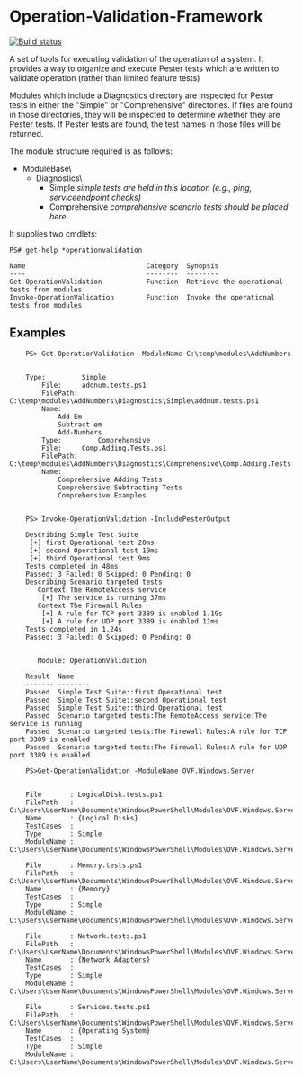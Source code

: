 
# Operation-Validation-Framework

[![Build status](https://ci.appveyor.com/api/projects/status/rvbve3ajjtn4m0n2?svg=true)](https://ci.appveyor.com/project/devblackops/operation-validation-framework-a635v)

A set of tools for executing validation of the operation of a system.
It provides a way to organize and execute Pester tests which are written
to validate operation (rather than limited feature tests)

Modules which include a Diagnostics directory are inspected for
Pester tests in either the "Simple" or "Comprehensive" directories.
If files are found in those directories, they will be inspected to determine
whether they are Pester tests. If Pester tests are found, the
test names in those files will be returned.

The module structure required is as follows:

* ModuleBase\
   * Diagnostics\
      * Simple         *simple tests are held in this location  (e.g., ping, serviceendpoint checks)*
      * Comprehensive  *comprehensive scenario tests should be placed here*


It supplies two cmdlets:
```
PS# get-help *operationvalidation

Name                              Category  Synopsis
----                              --------  --------
Get-OperationValidation           Function  Retrieve the operational tests from modules
Invoke-OperationValidation        Function  Invoke the operational tests from modules
```

## Examples
```
    PS> Get-OperationValidation -ModuleName C:\temp\modules\AddNumbers


    Type:         Simple
        File:     addnum.tests.ps1
        FilePath: C:\temp\modules\AddNumbers\Diagnostics\Simple\addnum.tests.ps1
        Name:
            Add-Em
            Subtract em
            Add-Numbers
        Type:         Comprehensive
        File:     Comp.Adding.Tests.ps1
        FilePath: C:\temp\modules\AddNumbers\Diagnostics\Comprehensive\Comp.Adding.Tests.ps1
        Name:
            Comprehensive Adding Tests
            Comprehensive Subtracting Tests
            Comprehensive Examples


    PS> Invoke-OperationValidation -IncludePesterOutput

    Describing Simple Test Suite
     [+] first Operational test 20ms
     [+] second Operational test 19ms
     [+] third Operational test 9ms
    Tests completed in 48ms
    Passed: 3 Failed: 0 Skipped: 0 Pending: 0
    Describing Scenario targeted tests
       Context The RemoteAccess service
        [+] The service is running 37ms
       Context The Firewall Rules
        [+] A rule for TCP port 3389 is enabled 1.19s
        [+] A rule for UDP port 3389 is enabled 11ms
    Tests completed in 1.24s
    Passed: 3 Failed: 0 Skipped: 0 Pending: 0


       Module: OperationValidation

    Result  Name
    ------- --------
    Passed  Simple Test Suite::first Operational test
    Passed  Simple Test Suite::second Operational test
    Passed  Simple Test Suite::third Operational test
    Passed  Scenario targeted tests:The RemoteAccess service:The service is running
    Passed  Scenario targeted tests:The Firewall Rules:A rule for TCP port 3389 is enabled
    Passed  Scenario targeted tests:The Firewall Rules:A rule for UDP port 3389 is enabled

```
```
    PS>Get-OperationValidation -ModuleName OVF.Windows.Server


    File       : LogicalDisk.tests.ps1
    FilePath   : C:\Users\UserName\Documents\WindowsPowerShell\Modules\OVF.Windows.Server\1.0.2\Diagnostics\Simple\LogicalDisk.tests.ps1
    Name       : {Logical Disks}
    TestCases  : 
    Type       : Simple
    ModuleName : C:\Users\UserName\Documents\WindowsPowerShell\Modules\OVF.Windows.Server\1.0.2

    File       : Memory.tests.ps1
    FilePath   : C:\Users\UserName\Documents\WindowsPowerShell\Modules\OVF.Windows.Server\1.0.2\Diagnostics\Simple\Memory.tests.ps1
    Name       : {Memory}
    TestCases  : 
    Type       : Simple
    ModuleName : C:\Users\UserName\Documents\WindowsPowerShell\Modules\OVF.Windows.Server\1.0.2

    File       : Network.tests.ps1
    FilePath   : C:\Users\UserName\Documents\WindowsPowerShell\Modules\OVF.Windows.Server\1.0.2\Diagnostics\Simple\Network.tests.ps1
    Name       : {Network Adapters}
    TestCases  : 
    Type       : Simple
    ModuleName : C:\Users\UserName\Documents\WindowsPowerShell\Modules\OVF.Windows.Server\1.0.2

    File       : Services.tests.ps1
    FilePath   : C:\Users\UserName\Documents\WindowsPowerShell\Modules\OVF.Windows.Server\1.0.2\Diagnostics\Simple\Services.tests.ps1
    Name       : {Operating System}
    TestCases  : 
    Type       : Simple
    ModuleName : C:\Users\UserName\Documents\WindowsPowerShell\Modules\OVF.Windows.Server\1.0.2
```
